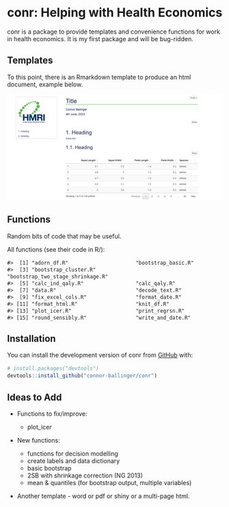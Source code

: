 
<!-- README.md is generated from README.Rmd. Please edit that file -->

# conr: Helping with Health Economics

<!-- badges: start -->
<!-- badges: end -->

conr is a package to provide templates and convenience functions for
work in health economics. It is my first package and will be bug-ridden.

## Templates

To this point, there is an Rmarkdown template to produce an html
document, example below.

![](./inst/images/template_example_pic.PNG)

## Functions

Random bits of code that may be useful.

All functions (see their code in R/):

    #>  [1] "adorn_df.R"                      "bootstrap_basic.R"              
    #>  [3] "bootstrap_cluster.R"             "bootstrap_two_stage_shrinkage.R"
    #>  [5] "calc_ind_qaly.R"                 "calc_qaly.R"                    
    #>  [7] "data.R"                          "decode_text.R"                  
    #>  [9] "fix_excel_cols.R"                "format_date.R"                  
    #> [11] "format_html.R"                   "knit_df.R"                      
    #> [13] "plot_icer.R"                     "print_regrsn.R"                 
    #> [15] "round_sensibly.R"                "write_and_date.R"

## Installation

You can install the development version of conr from
[GitHub](https://github.com/) with:

``` r
# install.packages("devtools")
devtools::install_github("connor-ballinger/conr")
```

## Ideas to Add

- Functions to fix/improve:

  - plot_icer

- New functions:

  - functions for decision modelling
  - create labels and data dictionary
  - basic bootstrap
  - 2SB with shrinkage correction (NG 2013)
  - mean & quantiles (for bootstrap output, multiple variables)

- Another template - word or pdf or shiny or a multi-page html.
